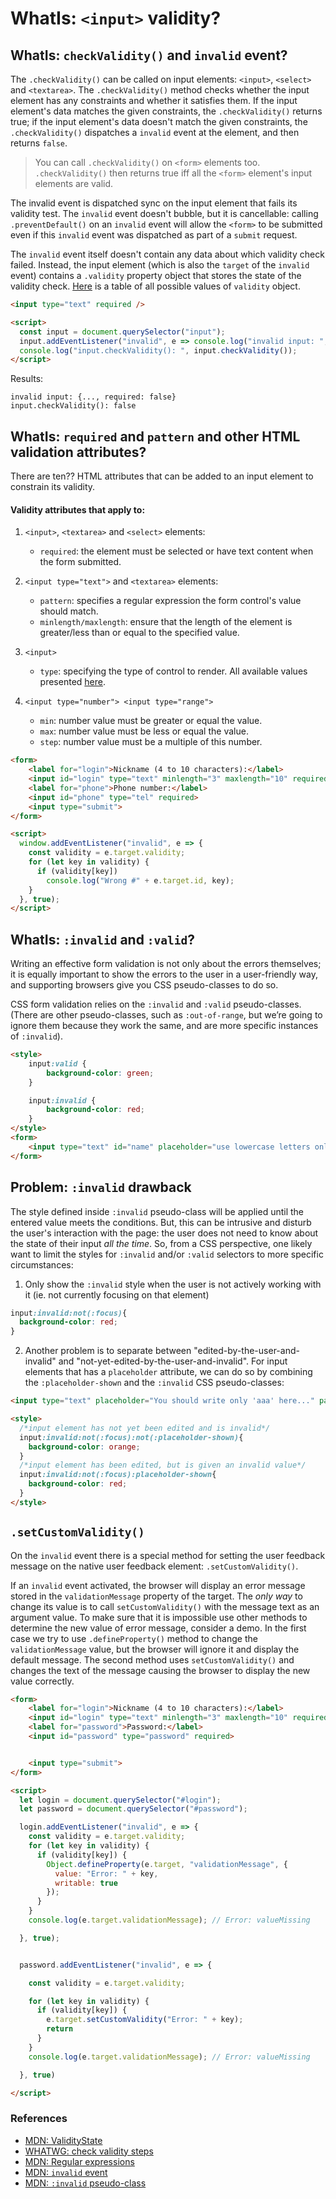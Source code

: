 # WhatIs: `<input>` validity?

## WhatIs: `checkValidity()` and `invalid` event?

The `.checkValidity()` can be called on input elements: `<input>`, `<select>` and `<textarea>`.
The `.checkValidity()` method checks whether the input element has any constraints and whether it satisfies them. If the input element's data matches the given constraints, the `.checkValidity()` returns true; if the input element's data doesn't match the given constraints, the `.checkValidity()` dispatches a `invalid` event at the element, and then returns `false`.

> You can call `.checkValidity()` on `<form>` elements too. `.checkValidity()` then returns true iff all the `<form>` element's input elements are valid.

The invalid event is dispatched sync on the input element that fails its validity test. The `invalid` event doesn't bubble, but it is cancellable: calling `.preventDefault()` on an `invalid` event will allow the `<form>` to be submitted even if this `invalid` event was dispatched as part of a `submit` request.

The `invalid` event itself doesn't contain any data about which validity check failed. Instead, the input element (which is also the `target` of the `invalid` event) contains a `.validity` property object that stores the state of the validity check. [Here](https://developer.mozilla.org/en-US/docs/Web/API/ValidityState#Properties) is a table of all possible values of `validity` object.

```html
<input type="text" required />

<script>
  const input = document.querySelector("input");
  input.addEventListener("invalid", e => console.log("invalid input: ", e.target.validity));
  console.log("input.checkValidity(): ", input.checkValidity());
</script>
```

Results:

```
invalid input: {..., required: false}
input.checkValidity(): false
```

## WhatIs: `required` and `pattern` and other HTML validation attributes? 

There are ten?? HTML attributes that can be added to an input element to constrain its validity.

#### Validity attributes that apply to:
1. `<input>`, `<textarea>` and `<select>` elements: 
    * `required`: the element must be selected or have text content when the form submitted.

2. `<input type="text">` and `<textarea>` elements: 
    * `pattern`: specifies a regular expression the form control's value should match.
    * `minlength/maxlength`: ensure that the length of the element is greater/less than or equal to the specified value.
 
3. `<input>` 
    * `type`: specifying the type of control to render. All available values presented [here](https://developer.mozilla.org/en-US/docs/Web/HTML/Element/input#%3Cinput%3E_types).
 
4. `<input type="number"> <input type="range">`
    * `min`: number value must be greater or equal the value.
    * `max`: number value must be less or equal the value.
    * `step`: number value must be a multiple of this number.
  
```html
<form>
    <label for="login">Nickname (4 to 10 characters):</label>
    <input id="login" type="text" minlength="3" maxlength="10" required>
    <label for="phone">Phone number:</label>
    <input id="phone" type="tel" required>
    <input type="submit">
</form>

<script>
  window.addEventListener("invalid", e => {
    const validity = e.target.validity;
    for (let key in validity) {
      if (validity[key])
        console.log("Wrong #" + e.target.id, key);
    }
  }, true);
</script>
```

## WhatIs: `:invalid` and `:valid`?
 
Writing an effective form validation is not only about the errors themselves; it is equally important to show the errors to the user in a user-friendly way, and supporting browsers give you CSS pseudo-classes to do so.
  
CSS form validation relies on the `:invalid` and `:valid` pseudo-classes. (There are other pseudo-classes, such as `:out-of-range`, but we’re going to ignore them because they work the same, and are more specific instances of `:invalid`).
   
```html
<style>
    input:valid {
        background-color: green;
    }

    input:invalid {
        background-color: red;
    }
</style>
<form>
    <input type="text" id="name" placeholder="use lowercase letters only" pattern="[a-z]+">
</form>
```
   
## Problem: `:invalid` drawback
 
The style defined inside `:invalid` pseudo-class will be applied until the entered value meets the conditions. But, this can be intrusive and disturb the user's interaction with the page: the user does not need to know about the state of their input *all the time*. So, from a CSS perspective, one likely want to limit the styles for `:invalid` and/or `:valid` selectors to more specific circumstances:
 
1. Only show the `:invalid` style when the user is not actively working with it (ie. not currently focusing on that element)
    
```css
input:invalid:not(:focus){
  background-color: red;
}
 ```
   
2. Another problem is to separate between "edited-by-the-user-and-invalid" and "not-yet-edited-by-the-user-and-invalid". For input elements that has a `placeholder` attribute, we can do so by combining the `:placeholder-shown` and the `:invalid` CSS pseudo-classes:
 
```html
<input type="text" placeholder="You should write only 'aaa' here..." pattern="a+">

<style>
  /*input element has not yet been edited and is invalid*/ 
  input:invalid:not(:focus):not(:placeholder-shown){
    background-color: orange;
  }
  /*input element has been edited, but is given an invalid value*/ 
  input:invalid:not(:focus):placeholder-shown{
    background-color: red;
  }
</style>
```

## `.setCustomValidity()`

On the `invalid` event there is a special method for setting the user feedback message on the native user feedback element: `.setCustomValidity()`.

If an `invalid` event activated, the browser will display an error message stored in the `validationMessage` property of the target. The _only way_ to change its value is to call `setCustomValidity()` with the message text as an argument value. 
To make sure that it is impossible use other methods to determine the new value of error message, consider a demo. In the first case we try to use `.defineProperty()` method to change the `validationMessage` value, but the browser will ignore it and display the default message. The second method uses `setCustomValidity()` and changes the text of the message causing the browser to display the new value correctly.

```html 
<form>
    <label for="login">Nickname (4 to 10 characters):</label>
    <input id="login" type="text" minlength="3" maxlength="10" required>
    <label for="password">Password:</label>
    <input id="password" type="password" required>


    <input type="submit">
</form>

<script>
  let login = document.querySelector("#login");
  let password = document.querySelector("#password");

  login.addEventListener("invalid", e => {
    const validity = e.target.validity;
    for (let key in validity) {
      if (validity[key]) {
        Object.defineProperty(e.target, "validationMessage", {
          value: "Error: " + key,
          writable: true
        });
      }
    }
    console.log(e.target.validationMessage); // Error: valueMissing

  }, true);


  password.addEventListener("invalid", e => {

    const validity = e.target.validity;

    for (let key in validity) {
      if (validity[key]) {
        e.target.setCustomValidity("Error: " + key);
        return
      }
    }
    console.log(e.target.validationMessage); // Error: valueMissing

  }, true)

</script>
``` 

### References

* [MDN: ValidityState](https://developer.mozilla.org/en-US/docs/Web/API/ValidityState#Properties)
* [WHATWG: check validity steps](https://html.spec.whatwg.org/multipage/form-control-infrastructure.html#check-validity-steps)
* [MDN: Regular expressions](https://developer.mozilla.org/en-US/docs/Web/JavaScript/Guide/Regular_Expressions) 
* [MDN: `invalid` event](https://developer.mozilla.org/en-US/docs/Web/API/HTMLInputElement/invalid_event) 
* [MDN: `:invalid` pseudo-class](https://developer.mozilla.org/ru/docs/Web/CSS/:invalid) 



